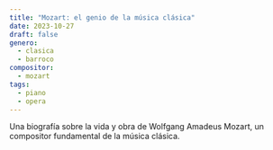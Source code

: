 ```yaml
---
title: "Mozart: el genio de la música clásica"
date: 2023-10-27
draft: false
genero:
  - clasica
  - barroco
compositor:
  - mozart
tags:
  - piano
  - opera
---
```


Una biografía sobre la vida y obra de Wolfgang Amadeus Mozart, un compositor fundamental de la música clásica.
